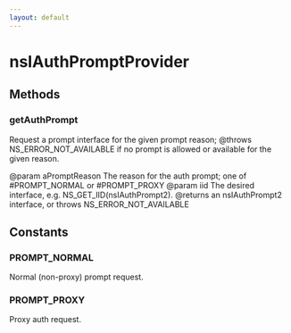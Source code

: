 ```yaml
---
layout: default
---
```


# nsIAuthPromptProvider #

## Methods ##

### getAuthPrompt ###

Request a prompt interface for the given prompt reason;
@throws NS_ERROR_NOT_AVAILABLE if no prompt is allowed or
available for the given reason.

@param aPromptReason   The reason for the auth prompt;
                       one of #PROMPT_NORMAL or #PROMPT_PROXY
@param iid             The desired interface, e.g.
                       NS_GET_IID(nsIAuthPrompt2).
@returns an nsIAuthPrompt2 interface, or throws NS_ERROR_NOT_AVAILABLE


## Constants ##

### PROMPT_NORMAL ###

Normal (non-proxy) prompt request.


### PROMPT_PROXY ###

Proxy auth request.

